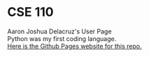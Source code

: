 # CSE 110
Aaron Joshua Delacruz's User Page  
Python was my first coding language.  
[Here is the Github Pages website for this repo.](https://aldclab.github.io/cse110/)  
